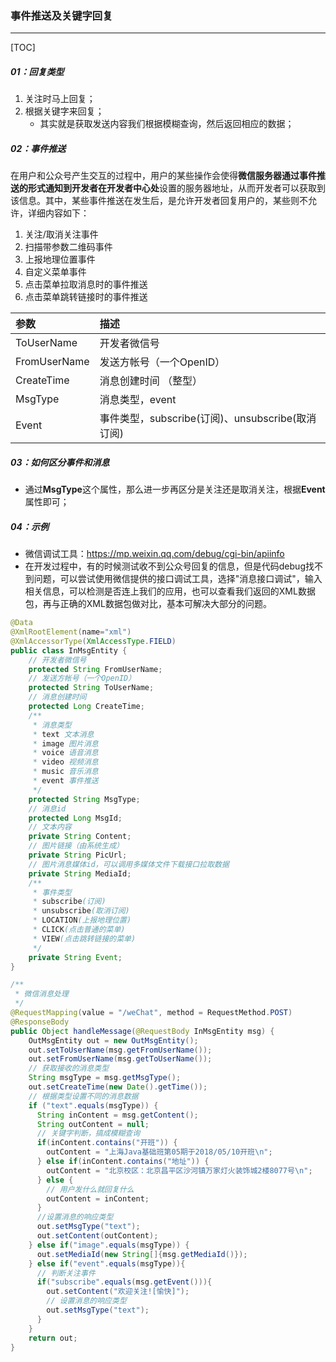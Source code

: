### 事件推送及关键字回复

------

[TOC]

##### 01：回复类型

1. 关注时马上回复；
2. 根据关键字来回复；
   - 其实就是获取发送内容我们根据模糊查询，然后返回相应的数据；

##### 02：事件推送

​	在用户和公众号产生交互的过程中，用户的某些操作会使得**微信服务器通过事件推送的形式通知到开发者在开发者中心处**设置的服务器地址，从而开发者可以获取到该信息。其中，某些事件推送在发生后，是允许开发者回复用户的，某些则不允许，详细内容如下：

1.  关注/取消关注事件
2. 扫描带参数二维码事件
3. 上报地理位置事件
4. 自定义菜单事件
5. 点击菜单拉取消息时的事件推送
6. 点击菜单跳转链接时的事件推送

| 参数         | 描述                                             |
| :----------- | :----------------------------------------------- |
| ToUserName   | 开发者微信号                                     |
| FromUserName | 发送方帐号（一个OpenID）                         |
| CreateTime   | 消息创建时间 （整型）                            |
| MsgType      | 消息类型，event                                  |
| Event        | 事件类型，subscribe(订阅)、unsubscribe(取消订阅) |

##### 03：如何区分事件和消息

- 通过**MsgType**这个属性，那么进一步再区分是关注还是取消关注，根据**Event**属性即可；

##### 04：示例

- 微信调试工具：https://mp.weixin.qq.com/debug/cgi-bin/apiinfo
- 在开发过程中，有的时候测试收不到公众号回复的信息，但是代码debug找不到问题，可以尝试使用微信提供的接口调试工具，选择"消息接口调试"，输入相关信息，可以检测是否连上我们的应用，也可以查看我们返回的XML数据包，再与正确的XML数据包做对比，基本可解决大部分的问题。

```java
@Data
@XmlRootElement(name="xml")
@XmlAccessorType(XmlAccessType.FIELD)
public class InMsgEntity {
    // 开发者微信号
    protected String FromUserName;
    // 发送方帐号（一个OpenID）
    protected String ToUserName;
    // 消息创建时间
    protected Long CreateTime;
    /**
     * 消息类型
     * text 文本消息
     * image 图片消息
     * voice 语音消息
     * video 视频消息
     * music 音乐消息
     * event 事件推送
     */
    protected String MsgType;
    // 消息id
    protected Long MsgId;
    // 文本内容
    private String Content;
    // 图片链接（由系统生成）
    private String PicUrl;
    // 图片消息媒体id，可以调用多媒体文件下载接口拉取数据
    private String MediaId;
    /**
     * 事件类型
     * subscribe(订阅)
     * unsubscribe(取消订阅)
     * LOCATION(上报地理位置)
     * CLICK(点击普通的菜单)
     * VIEW(点击跳转链接的菜单)
     */
    private String Event;
}

/**
 * 微信消息处理
 */
@RequestMapping(value = "/weChat", method = RequestMethod.POST)
@ResponseBody
public Object handleMessage(@RequestBody InMsgEntity msg) {
    OutMsgEntity out = new OutMsgEntity();
    out.setToUserName(msg.getFromUserName());
    out.setFromUserName(msg.getToUserName());
    // 获取接收的消息类型
    String msgType = msg.getMsgType();
    out.setCreateTime(new Date().getTime());
    // 根据类型设置不同的消息数据
    if ("text".equals(msgType)) {
      String inContent = msg.getContent();
      String outContent = null;
      // 关键字判断，搞成模糊查询
      if(inContent.contains("开班")) {
        outContent = "上海Java基础班第05期于2018/05/10开班\n";
      } else if(inContent.contains("地址")) {
        outContent = "北京校区：北京昌平区沙河镇万家灯火装饰城2楼8077号\n";
      } else {
        // 用户发什么就回复什么
        outContent = inContent;
      }
      //设置消息的响应类型
      out.setMsgType("text");
      out.setContent(outContent);
    } else if("image".equals(msgType)) {
      out.setMediaId(new String[]{msg.getMediaId()});
    } else if("event".equals(msgType)){
      // 判断关注事件
      if("subscribe".equals(msg.getEvent())){
        out.setContent("欢迎关注![愉快]");
        // 设置消息的响应类型
        out.setMsgType("text");
      }
    }
    return out;
}
```